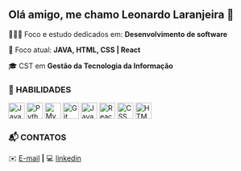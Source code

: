 
## Olá amigo, me chamo Leonardo Laranjeira 👋

<div align="left"> 
 
👩🏻‍💻 Foco e estudo dedicados em: **Desenvolvimento de software**
 
📝 Foco atual: **JAVA, HTML, CSS | React**
 
🎓 CST em **Gestão da Tecnologia da Informação** 
  
 </div>

 ### 🚨 **HABILIDADES**
<span>
    <img src="https://cdn.jsdelivr.net/gh/devicons/devicon/icons/java/java-original.svg" alt="Java" width="32" height="32" />
    <img src="https://cdn.jsdelivr.net/gh/devicons/devicon/icons/python/python-original.svg" alt="Python" width="32" height="32" />
    <img src="https://cdn.jsdelivr.net/gh/devicons/devicon/icons/mysql/mysql-original.svg" alt="MySQL" width="32" height="32" />
    <img src="https://cdn.jsdelivr.net/gh/devicons/devicon/icons/git/git-original.svg" alt="Git" width="32" height="32" />
    <img src="https://cdn.jsdelivr.net/gh/devicons/devicon/icons/javascript/javascript-original.svg" alt="JavaScript" width="32" height="32" />
    <img src="https://cdn.jsdelivr.net/gh/devicons/devicon/icons/react/react-original.svg" alt="React" width="32" height="32" />
    <img src="https://cdn.jsdelivr.net/gh/devicons/devicon/icons/css3/css3-original.svg" alt="CSS" width="32" height="32" />
    <img src="https://cdn.jsdelivr.net/gh/devicons/devicon/icons/html5/html5-original.svg" alt="HTML" width="32" height="32" />
</span>

 ### 📬 CONTATOS
✉️ [E-mail](mailto:leonardo02lfc@gmail.com) **|** 
💻 [linkedin](https://www.linkedin.com/in/leonardo-laranjeira-796a391b7/)
